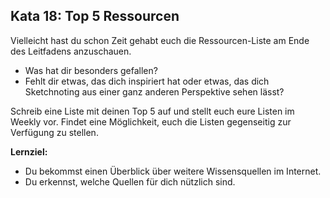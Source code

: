 ## Kata 18: Top 5 Ressourcen

Vielleicht hast du schon Zeit gehabt euch die Ressourcen-Liste am Ende des Leitfadens anzuschauen. 

- Was hat dir besonders gefallen? 
- Fehlt dir etwas, das dich inspiriert hat oder etwas, das dich Sketchnoting aus einer ganz anderen Perspektive sehen lässt? 

Schreib eine Liste mit deinen Top 5 auf und stellt euch eure Listen im Weekly vor. Findet eine Möglichkeit, euch die Listen gegenseitig zur Verfügung zu stellen.

**Lernziel:**

- Du bekommst einen Überblick über weitere Wissensquellen im Internet.
- Du erkennst, welche Quellen für dich nützlich sind.